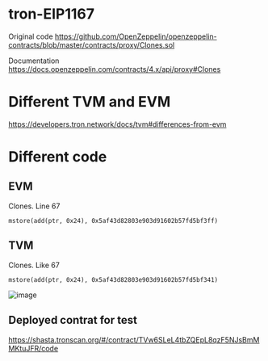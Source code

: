 # tron-EIP1167

Original code
https://github.com/OpenZeppelin/openzeppelin-contracts/blob/master/contracts/proxy/Clones.sol

Documentation
https://docs.openzeppelin.com/contracts/4.x/api/proxy#Clones

# Different TVM and EVM
https://developers.tron.network/docs/tvm#differences-from-evm

# Different code

## EVM 
Clones. Line 67
```
mstore(add(ptr, 0x24), 0x5af43d82803e903d91602b57fd5bf3ff)
```

## TVM
Clones. Like 67
```
mstore(add(ptr, 0x24), 0x5af43d82803e903d91602b57fd5bf341)
```
![image](https://user-images.githubusercontent.com/3336114/215693738-412257fd-88bb-472d-8b63-665d839dfd8c.png)

## Deployed contrat for test
https://shasta.tronscan.org/#/contract/TVw6SLeL4tbZQEpL8qzF5NJsBmMMKtuJFR/code

